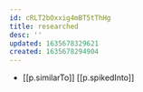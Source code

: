 ```yaml
---
id: cRLT2bOxxig4mBT5tThHg
title: researched
desc: ''
updated: 1635678329621
created: 1635678294904
---
```



- [[p.similarTo]] [[p.spikedInto]]
